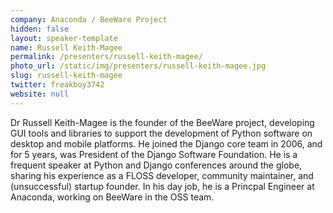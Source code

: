 ```yaml
---
company: Anaconda / BeeWare Project
hidden: false
layout: speaker-template
name: Russell Keith-Magee
permalink: /presenters/russell-keith-magee/
photo_url: /static/img/presenters/russell-keith-magee.jpg
slug: russell-keith-magee
twitter: freakboy3742
website: null
---
```


Dr Russell Keith-Magee is the founder of the BeeWare project, developing GUI tools and libraries to support the development of Python software on desktop and mobile platforms. He joined the Django core team in 2006, and for 5 years, was President of the Django Software Foundation. He is a frequent speaker at Python and Django conferences around the globe, sharing his experience as a FLOSS developer, community maintainer, and (unsuccessful) startup founder. In his day job, he is a Princpal Engineer at Anaconda, working on BeeWare in the OSS team.
